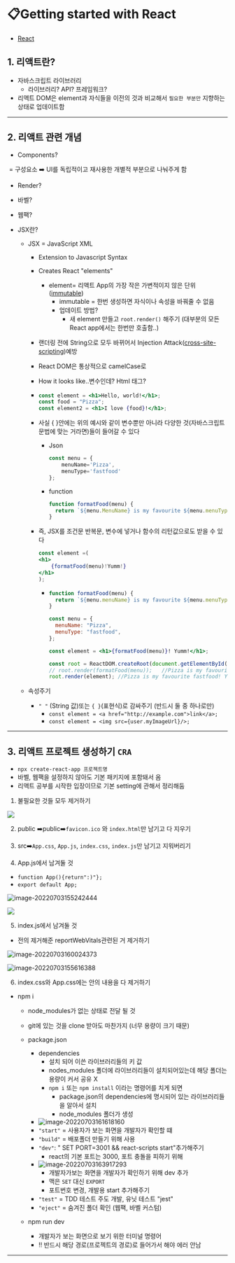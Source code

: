 # 📋Getting started with React

- [React](https://reactjs.org/)

## 1. 리액트란?

- 자바스크립트 라이브러리
  - 라이브러리? API? 프레임워크?
- 리액트 DOM은 element과 자식들을 이전의 것과 비교해서 `필요한 부분만` 지향하는 상태로 업데이트함

---

## 2. 리액트 관련 개념

- Components?

​ = 구성요소 ➡️ UI를 독립적이고 재사용한 개별적 부분으로 나눠주게 함

- Render?

- 바벨?

- 웹팩?

- JSX란?

  - JSX = JavaScript XML

    - Extension to Javascript Syntax

    - Creates React "elements"

      - element= 리액트 App의 가장 작은 가변적이지 않은 단위 ([immutable](https://en.wikipedia.org/wiki/Immutable_object))
        - immutable = 한번 생성하면 자식이나 속성을 바꿔줄 수 없음
        - 업데이트 방법?
          - 새 element 만들고 `root.render()` 해주기 (대부분의 모든 React app에서는 한번만 호출함..)

    - 랜더링 전에 String으로 모두 바뀌어서 Injection Attack([cross-site-scripting](https://en.wikipedia.org/wiki/Cross-site_scripting))예방

    - React DOM은 통상적으로 camelCase로

    - How it looks like..변수인데? Html 태그?

    - ```jsx
      const element = <h1>Hello, world!</h1>;
      const food = "Pizza";
      const element2 = <h1>I love {food}!</h1>;
      ```

    - 사실 { }안에는 위의 예시와 같이 변수뿐만 아니라 다양한 것(자바스크립트 문법에 맞는 거라면)들이 들어갈 수 있다

      - Json

        ```jsx
        const menu = {
            menuName='Pizza',
            menuType='fastfood'
        };
        ```

      - function

        ```jsx
        function formatFood(menu) {
          return `${menu.MenuName} is my favourite ${menu.menuType}`;
        }
        ```

    - 즉, JSX를 조건문 반복문, 변수에 넣거나 함수의 리턴값으로도 받을 수 있다

      ```jsx
      const element =(
      <h1>
          {formatFood(menu)!Yumm!}
      </h1>
      );
      ```

      - ```jsx
        function formatFood(menu) {
          return `${menu.menuName} is my favourite ${menu.menuType}`;
        }

        const menu = {
          menuName: "Pizza",
          menuType: "fastfood",
        };

        const element = <h1>{formatFood(menu)}! Yumm!</h1>;

        const root = ReactDOM.createRoot(document.getElementById("root"));
        // root.render(formatFood(menu));	//Pizza is my favourite fastfood
        root.render(element); //Pizza is my favourite fastfood! Yumm!
        ```

  - 속성주기
    - `" "` (String 값)또는 `{ }`(표현식)로 감싸주기 (반드시 둘 중 하나로만)
      - `const element = <a href="http://example.com">link</a>;`
      - `const element = <img src={user.myImageUrl}/>;`

---

## 3. 리액트 프로젝트 생성하기 `CRA`

- `npx create-react-app 프로젝트명`
- 바벨, 웹팩을 설정하지 않아도 기본 패키지에 포함돼서 옴
- 리액트 공부를 시작한 입장이므로 기본 setting에 관해서 정리해둠

1. 불필요한 것들 모두 제거하기

![](day01.assets/image-20220703153530794-16569459085481.png)

2. public ➡️public➡️`favicon.ico` 와 `index.html`만 남기고 다 지우기

3. src➡️`App.css`, `App.js`, `index.css`, `index.js`만 남기고 지워버리기
4. App.js에서 남겨둘 것

- `function App(){return":)"};`
- `export default App;`

![image-20220703155242444](day01.assets/image-20220703155242444-16569459085482.png)

![](day01.assets/image-20220703153613945-16569459085484.png)

5. index.js에서 남겨둘 것

- 전의 제거해준 reportWebVitals관련된 거 제거하기

![image-20220703160024373](day01.assets/image-20220703160024373-16569459085483.png)

![image-20220703155616388](day01.assets/image-20220703155616388-16569459085485.png)

6. index.css와 App.css에는 안의 내용을 다 제거하기

- npm i

  - node_modules가 없는 상태로 전달 될 것

  - git에 있는 것을 clone 받아도 마찬가지 (너무 용량이 크기 때문)

  - package.json
    - dependencies
      - 설치 되어 이쓴 라이브러리들의 키 값
      - nodes_modules 폴더에 라이브러리들이 설치되어있는데 해당 폴더는 용량이 커서 공유 X
      - `npm i` 또는 `npm install` 이라는 명령어를 치게 되면
        - package.json의 dependencies에 명시되어 있는 라이브러리들을 알아서 설치
        - node_modules 폴더가 생성
    - ![image-20220703161618160](day01.assets/image-20220703161618160.png)
    - `"start"` = 사용자가 보는 화면을 개발자가 확인할 떄
    - `"build"` = 배포폴더 만들기 위해 사용
    - `"dev"`: " SET PORT=3001 && react-scripts start"추가해주기
      - react의 기본 포트는 3000, 포트 충돌을 피하기 위해
    - ![image-20220703163917293](day01.assets/image-20220703163917293.png)
      - 개발자가보는 화면을 개발자가 확인하기 위해 dev 추가
      - 맥은 `SET` 대신 `EXPORT`
      - 포트번호 변경, 개발용 start 추가해주기
    - `"test"` = TDD 테스트 주도 개발, 유닛 테스트 "jest"
    - `"eject"` = 숨겨진 폴더 확인 (웹팩, 바벨 커스텀)
  - npm run dev
    - 개발자가 보는 화면으로 보기 위한 터미널 명령어
    - ‼️ 반드시 해당 경로(프로젝트의 경로)로 들어가서 해야 에러 안남

---

##
